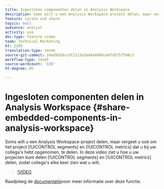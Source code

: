 ```yaml
---
title: Ingesloten componenten delen in Analysis Workspace
description: Soms wilt u een Analysis Workspace-project delen, maar vergeet u ook de segmenten en metriek te delen die u bij uw collega's hebt opgenomen. In deze video wordt getoond hoe u nu segmenten en metriek kunt delen tijdens het delen van uw projecten, zodat collega's elke keer zien wat u bedoelde.
feature: curate and share
topics: null
audience: analyst
activity: use
doc-type: feature video
team: Technical Marketing
kt: 2295
translation-type: tm+mt
source-git-commit: 24ad92b0ccdf1112e3ed4a0968cd47db757598c3
workflow-type: tm+mt
source-wordcount: '131'
ht-degree: 0%

---
```



# Ingesloten componenten delen in Analysis Workspace {#share-embedded-components-in-analysis-workspace}

Soms wilt u een Analysis Workspace-project delen, maar vergeet u ook om het project [!UICONTROL segments] en [!UICONTROL metrics] dat u bij uw collega&#39;s hebt opgenomen, te delen. In deze video ziet u hoe u uw projecten kunt delen [!UICONTROL segments] en [!UICONTROL metrics] delen, zodat collega&#39;s elke keer zien wat u wilt.

>[!VIDEO](https://video.tv.adobe.com/v/24713/?quality=12)

Raadpleeg de [documentatie](https://marketing.adobe.com/resources/help/en_US/analytics/analysis-workspace/curate.html)voor meer informatie over deze functie.
